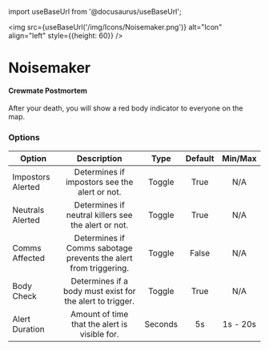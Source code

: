import useBaseUrl from '@docusaurus/useBaseUrl';

<img src={useBaseUrl('/img/Icons/Noisemaker.png')} alt="Icon" align="left" style={{height: 60}} />
# Noisemaker

#### Crewmate Postmortem

After your death, you will show a red body indicator to everyone on the map.

### Options

| Option | Description | Type | Default | Min/Max |
|----------|:-----------------:|:------:|:------:|:------:|
| Impostors Alerted | Determines if impostors see the alert or not. | Toggle | True | N/A |
| Neutrals Alerted | Determines if neutral killers see the alert or not. | Toggle | True | N/A |
| Comms Affected | Determines if Comms sabotage prevents the alert from triggering. | Toggle | False | N/A |
| Body Check | Determines if a body must exist for the alert to trigger. | Toggle | True | N/A |
| Alert Duration | Amount of time that the alert is visible for. | Seconds | 5s | 1s - 20s |